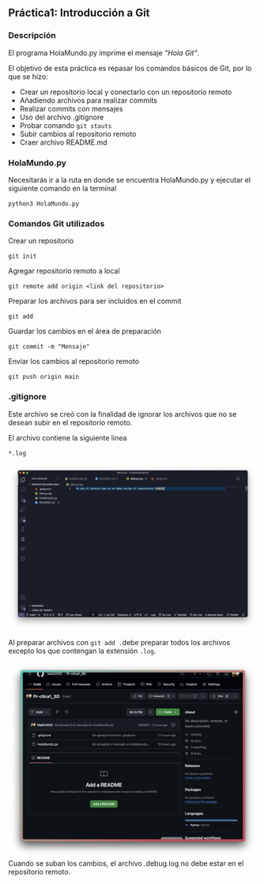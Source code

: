 ## Práctica1: Introducción a Git 

### Descripción 
El programa HolaMundo.py imprime el mensaje *"Hola Git"*.

El objetivo de esta práctica es repasar los comandos básicos de Git, por lo que se hizo:
- Crear un repositorio local y conectarlo con un repositorio remoto
- Añadiendo archivos para realizar commits
- Realizar commits con mensajes 
- Uso del archivo .gitignore
- Probar comando `git stauts`
- Subir cambios al repositorio remoto
- Craer archivo README.md

### HolaMundo.py
Necesitarás ir a la ruta en donde se encuentra HolaMundo.py y ejecutar el siguiente comando en la terminal
~~~
python3 HolaMundo.py
~~~

### Comandos Git utilizados
Crear un repositorio
~~~
git init
~~~
Agregar repositorio remoto a local
~~~
git remote add origin <link del repositorio>
~~~
Preparar los archivos para ser incluidos en el commit
~~~
git add
~~~
Guardar los cambios en el área de preparación
~~~
git commit -m "Mensaje"
~~~
Envíar los cambios al repositorio remoto
~~~
git push origin main
~~~

### .gitignore
Este archivo se creó con la finalidad de ignorar los archivos que no se desean subir en el repositorio remoto.

El archivo contiene la siguiente linea
~~~
*.log
~~~
![](/images/image.png)

Al preparar archivos con `git add .`debe preparar todos los archivos excepto los que contengan la extensión `.log`.

![](/images/image-1.png)
Cuando se suban los cambios, el archivo .debug.log no debe estar en el repositorio remoto.